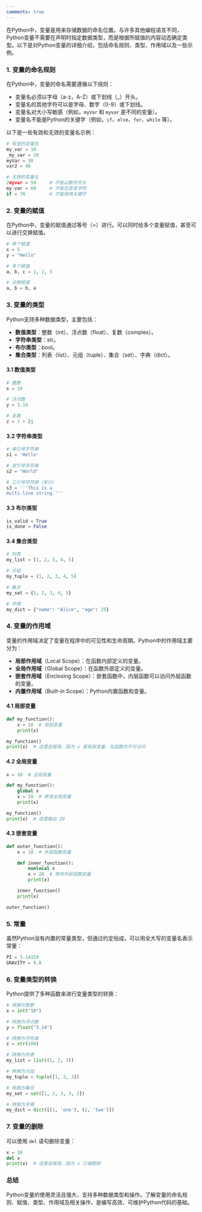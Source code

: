 ```yaml
---
comments: true
---
```


在Python中，变量是用来存储数据的命名位置。与许多其他编程语言不同，Python变量不需要在声明时指定数据类型，而是根据所赋值的内容动态确定类型。以下是对Python变量的详细介绍，包括命名规则、类型、作用域以及一些示例。

### 1. 变量的命名规则

在Python中，变量的命名需要遵循以下规则：

- 变量名必须以字母（a-z，A-Z）或下划线（_）开头。
- 变量名的其他字符可以是字母、数字（0-9）或下划线。
- 变量名对大小写敏感（例如，`myVar` 和 `myvar` 是不同的变量）。
- 变量名不能是Python的关键字（例如，`if`、`else`、`for`、`while` 等）。

以下是一些有效和无效的变量名示例：

```python
# 有效的变量名
my_var = 10
_my_var = 20
myVar = 30
var2 = 40

# 无效的变量名
2myvar = 50     # 不能以数字开头
my-var = 60     # 不能包含连字符
if = 70         # 不能使用关键字

```

### 2. 变量的赋值

在Python中，变量的赋值通过等号（=）进行。可以同时给多个变量赋值，甚至可以进行交换赋值。

```python
# 单个赋值
x = 5
y = "Hello"

# 多个赋值
a, b, c = 1, 2, 3

# 交换赋值
a, b = b, a

```

### 3. 变量的类型

Python支持多种数据类型，主要包括：

- **数值类型**：整数（int）、浮点数（float）、复数（complex）。
- **字符串类型**：str。
- **布尔类型**：bool。
- **集合类型**：列表（list）、元组（tuple）、集合（set）、字典（dict）。

#### 3.1 数值类型

```python
# 整数
x = 10

# 浮点数
y = 3.14

# 复数
z = 1 + 2j

```

#### 3.2 字符串类型

```python
# 单引号字符串
s1 = 'Hello'

# 双引号字符串
s2 = "World"

# 三引号字符串（多行）
s3 = '''This is a
multi-line string.'''

```

#### 3.3 布尔类型

```python
is_valid = True
is_done = False

```

#### 3.4 集合类型

```python
# 列表
my_list = [1, 2, 3, 4, 5]

# 元组
my_tuple = (1, 2, 3, 4, 5)

# 集合
my_set = {1, 2, 3, 4, 5}

# 字典
my_dict = {"name": "Alice", "age": 25}

```

### 4. 变量的作用域

变量的作用域决定了变量在程序中的可见性和生命周期。Python中的作用域主要分为：

- **局部作用域**（Local Scope）：在函数内部定义的变量。
- **全局作用域**（Global Scope）：在函数外部定义的变量。
- **嵌套作用域**（Enclosing Scope）：嵌套函数中，内层函数可以访问外层函数的变量。
- **内置作用域**（Built-in Scope）：Python内置函数和变量。

#### 4.1 局部变量

```python
def my_function():
    x = 10  # 局部变量
    print(x)

my_function()
print(x)  # 这里会报错，因为 x 是局部变量，在函数外不可访问

```

#### 4.2 全局变量

```python
x = 10  # 全局变量

def my_function():
    global x
    x = 20  # 修改全局变量
    print(x)

my_function()
print(x)  # 这里输出 20

```

#### 4.3 嵌套变量

```python
def outer_function():
    x = 10  # 外层函数变量

    def inner_function():
        nonlocal x
        x = 20  # 修改外层函数变量
        print(x)

    inner_function()
    print(x)

outer_function()

```

### 5. 常量

虽然Python没有内置的常量类型，但通过约定俗成，可以用全大写的变量名表示常量：

```python
PI = 3.14159
GRAVITY = 9.8

```

### 6. 变量类型的转换

Python提供了多种函数来进行变量类型的转换：

```python
# 转换为整数
x = int("10")

# 转换为浮点数
y = float("3.14")

# 转换为字符串
z = str(100)

# 转换为列表
my_list = list((1, 2, 3))

# 转换为元组
my_tuple = tuple([1, 2, 3])

# 转换为集合
my_set = set([1, 2, 3, 3, 2])

# 转换为字典
my_dict = dict([(1, 'one'), (2, 'two')])

```

### 7. 变量的删除

可以使用 `del` 语句删除变量：

```python
x = 10
del x
print(x)  # 这里会报错，因为 x 已被删除

```

### 总结

Python变量的使用灵活且强大，支持多种数据类型和操作。了解变量的命名规则、赋值、类型、作用域及相关操作，是编写高效、可维护Python代码的基础。